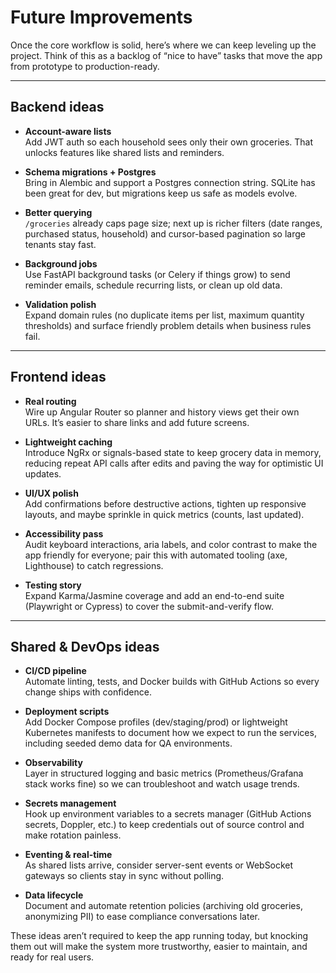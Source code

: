 # Future Improvements

Once the core workflow is solid, here’s where we can keep leveling up the project. Think of this as a backlog of “nice to have” tasks that move the app from prototype to production-ready.

---

## Backend ideas

- **Account-aware lists**  
  Add JWT auth so each household sees only their own groceries. That unlocks features like shared lists and reminders.

- **Schema migrations + Postgres**  
  Bring in Alembic and support a Postgres connection string. SQLite has been great for dev, but migrations keep us safe as models evolve.

- **Better querying**  
  `/groceries` already caps page size; next up is richer filters (date ranges, purchased status, household) and cursor-based pagination so large tenants stay fast.

- **Background jobs**  
  Use FastAPI background tasks (or Celery if things grow) to send reminder emails, schedule recurring lists, or clean up old data.

- **Validation polish**  
  Expand domain rules (no duplicate items per list, maximum quantity thresholds) and surface friendly problem details when business rules fail.

---

## Frontend ideas

- **Real routing**  
  Wire up Angular Router so planner and history views get their own URLs. It’s easier to share links and add future screens.

- **Lightweight caching**  
  Introduce NgRx or signals-based state to keep grocery data in memory, reducing repeat API calls after edits and paving the way for optimistic UI updates.

- **UI/UX polish**  
  Add confirmations before destructive actions, tighten up responsive layouts, and maybe sprinkle in quick metrics (counts, last updated).

- **Accessibility pass**  
  Audit keyboard interactions, aria labels, and color contrast to make the app friendly for everyone; pair this with automated tooling (axe, Lighthouse) to catch regressions.

- **Testing story**  
  Expand Karma/Jasmine coverage and add an end-to-end suite (Playwright or Cypress) to cover the submit-and-verify flow.

---

## Shared & DevOps ideas

- **CI/CD pipeline**  
  Automate linting, tests, and Docker builds with GitHub Actions so every change ships with confidence.

- **Deployment scripts**  
  Add Docker Compose profiles (dev/staging/prod) or lightweight Kubernetes manifests to document how we expect to run the services, including seeded demo data for QA environments.

- **Observability**  
  Layer in structured logging and basic metrics (Prometheus/Grafana stack works fine) so we can troubleshoot and watch usage trends.

- **Secrets management**  
  Hook up environment variables to a secrets manager (GitHub Actions secrets, Doppler, etc.) to keep credentials out of source control and make rotation painless.

- **Eventing & real-time**  
  As shared lists arrive, consider server-sent events or WebSocket gateways so clients stay in sync without polling.

- **Data lifecycle**  
  Document and automate retention policies (archiving old groceries, anonymizing PII) to ease compliance conversations later.

These ideas aren’t required to keep the app running today, but knocking them out will make the system more trustworthy, easier to maintain, and ready for real users.
